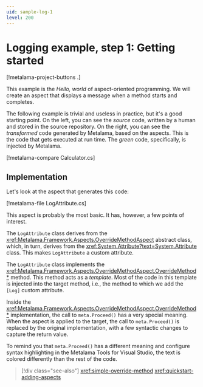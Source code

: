 ```yaml
---
uid: sample-log-1
level: 200
---
```


# Logging example, step 1: Getting started

[!metalama-project-buttons .]

This example is the _Hello, world_ of aspect-oriented programming. We will create an aspect that displays a message when a method starts and completes.

The following example is trivial and useless in practice, but it's a good starting point. On the left, you can see the _source_ code, written by a human and stored in the source repository. On the right, you can see the _transformed_ code generated by Metalama, based on the aspects. This is the code that gets executed at run time. The _green_ code, specifically, is injected by Metalama.

[!metalama-compare Calculator.cs]

## Implementation

Let's look at the aspect that generates this code:

[!metalama-file LogAttribute.cs]

This aspect is probably the most basic. It has, however, a few points of interest.

The `LogAttribute` class derives from the <xref:Metalama.Framework.Aspects.OverrideMethodAspect> abstract class, which, in turn, derives from the <xref:System.Attribute?text=System.Attribute> class. This makes `LogAttribute` a custom attribute.

The `LogAttribute` class implements the <xref:Metalama.Framework.Aspects.OverrideMethodAspect.OverrideMethod*> method. This method acts as a _template_. Most of the code in this template is injected into the target method, i.e., the method to which we add the `[Log]` custom attribute.

Inside the <xref:Metalama.Framework.Aspects.OverrideMethodAspect.OverrideMethod*> implementation, the call to `meta.Proceed()` has a very special meaning. When the aspect is applied to the target, the call to `meta.Proceed()` is replaced by the original implementation, with a few syntactic changes to capture the return value.

To remind you that `meta.Proceed()` has a different meaning and configure syntax highlighting in the Metalama Tools for Visual Studio, the text is colored differently than the rest of the code.

> [!div class="see-also"]
> <xref:simple-override-method>
> <xref:quickstart-adding-aspects>
  
